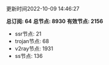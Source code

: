 更新时间2022-10-09 14:46:27

**总订阅: 64**
**总节点: 8930**
**有效节点: 2156**
- ssr节点: 21
- trojan节点: 68
- v2ray节点: 1931
- ss节点: 136
